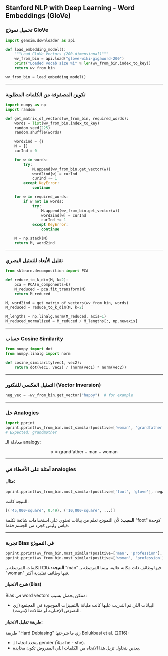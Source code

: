 
##  Stanford NLP with Deep Learning - Word Embeddings (GloVe)

###  تحميل نموذج GloVe

```python
import gensim.downloader as api

def load_embedding_model():
    """Load GloVe Vectors (200-dimensional)"""
    wv_from_bin = api.load("glove-wiki-gigaword-200")
    print("Loaded vocab size %i" % len(wv_from_bin.index_to_key))
    return wv_from_bin

wv_from_bin = load_embedding_model()
```

---

###  تكوين المصفوفة من الكلمات المطلوبة

```python
import numpy as np
import random

def get_matrix_of_vectors(wv_from_bin, required_words):
    words = list(wv_from_bin.index_to_key)
    random.seed(225)
    random.shuffle(words)

    word2ind = {}
    M = []
    curInd = 0

    for w in words:
        try:
            M.append(wv_from_bin.get_vector(w))
            word2ind[w] = curInd
            curInd += 1
        except KeyError:
            continue

    for w in required_words:
        if w not in words:
            try:
                M.append(wv_from_bin.get_vector(w))
                word2ind[w] = curInd
                curInd += 1
            except KeyError:
                continue

    M = np.stack(M)
    return M, word2ind
```

---

###  تقليل الأبعاد للتمثيل البصري

```python
from sklearn.decomposition import PCA

def reduce_to_k_dim(M, k=2):
    pca = PCA(n_components=k)
    M_reduced = pca.fit_transform(M)
    return M_reduced

M, word2ind = get_matrix_of_vectors(wv_from_bin, words)
M_reduced = reduce_to_k_dim(M, k=2)

M_lengths = np.linalg.norm(M_reduced, axis=1)
M_reduced_normalized = M_reduced / M_lengths[:, np.newaxis]
```

---

###  حساب Cosine Similarity

```python
from numpy import dot
from numpy.linalg import norm

def cosine_similarity(vec1, vec2):
    return dot(vec1, vec2) / (norm(vec1) * norm(vec2))
```

---

###  التمثيل العكسي للفكتور (Vector Inversion)

```python
neg_vec = -wv_from_bin.get_vector("happy")  # for example
```

---

###  حل Analogies

```python
import pprint
pprint.pprint(wv_from_bin.most_similar(positive=['woman', 'grandfather'], negative=['man']))
# Expected: grandmother
```

معادلة الـ analogy:

$$
\text{x} = \text{grandfather} - \text{man} + \text{woman}
$$

---

###  أمثلة على الأخطاء في analogies

#### مثال:

```python
pprint.pprint(wv_from_bin.most_similar(positive=['foot', 'glove'], negative=['hand']))
```

النتيجة كانت:

```python
[('45,000-square', 0.49), ('10,000-square', ...)]
```

**السبب:** لأن النموذج تعلم من بيانات تحتوي على استخدامات شائعة لكلمة "foot" كوحدة قياس وليس كجزء من الجسم فقط.

---

###  تجربة Bias في النموذج

```python
pprint.pprint(wv_from_bin.most_similar(positive=['man', 'profession'], negative=['woman']))
pprint.pprint(wv_from_bin.most_similar(positive=['woman', 'profession'], negative=['man']))
```

**النتيجة:**
غالبًا الكلمات المرتبطة بـ "man" فيها وظائف ذات مكانة عالية، بينما المرتبطة بـ "woman" فيها وظائف تقليدية أكتر.

####  شرح الانحياز (Bias)

Bias في word vectors ممكن يحصل بسبب:

* البيانات اللي تم التدريب عليها كانت مليانة بالتمييزات الموجودة في المجتمع (زي النصوص الإخبارية أو مقالات الإنترنت).

####  طريقة تقليل الانحياز:

طريقة "Hard Debiasing" زي ما شرحتها Bolukbasi et al. (2016):

* بتحدد اتجاه الـ gender (مثلاً: he - she).
* بعدين بتحاول تزيل هذا الاتجاه من الكلمات اللي المفروض تكون محايدة.
